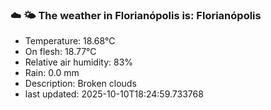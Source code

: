 ### ☁️ 🌤️  The weather in Florianópolis is: Florianópolis

- Temperature: 18.68°C
- On flesh: 18.77°C
- Relative air humidity: 83%
- Rain: 0.0 mm
- Description: Broken clouds
- last updated: 2025-10-10T18:24:59.733768
